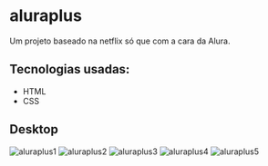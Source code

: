 # aluraplus

Um projeto baseado na netflix só que com a cara da Alura.

## Tecnologias usadas:

- HTML
- CSS

## Desktop

![aluraplus1](https://user-images.githubusercontent.com/91925011/192121023-707c3c4c-c336-4a8d-a51f-8757aee1515c.png)
![aluraplus2](https://user-images.githubusercontent.com/91925011/192121025-955b76b7-6f78-4f82-993d-81dd20fc5e5a.png)
![aluraplus3](https://user-images.githubusercontent.com/91925011/192121026-a4c19b44-6229-43d7-b014-fbdd3e2da0d4.png)
![aluraplus4](https://user-images.githubusercontent.com/91925011/192121027-82b90c4d-2b63-43a9-a6c9-0e36d74a846e.png)
![aluraplus5](https://user-images.githubusercontent.com/91925011/192121029-0c8851ae-3ae8-44a5-971f-bbcca9be98b7.png)
